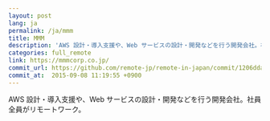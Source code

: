 ```yaml
---
layout: post
lang: ja
permalink: /ja/mmm
title: MMM
description: 'AWS 設計・導入支援や、Web サービスの設計・開発などを行う開発会社。社員全員がリモートワーク。'
categories: full_remote
link: https://mmmcorp.co.jp/
commit_url: https://github.com/remote-jp/remote-in-japan/commit/1206dda42e957637d50f9781dddbbf168e541308
commit_at:  2015-09-08 11:19:55 +0900
---
```


<p>AWS 設計・導入支援や、Web サービスの設計・開発などを行う開発会社。社員全員がリモートワーク。</p>
